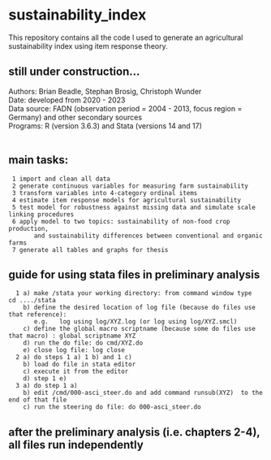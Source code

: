 # sustainability_index
This repository contains all the code I used to generate an agricultural sustainability index using item response theory.

## still under construction...

Authors: Brian Beadle, Stephan Brosig, Christoph Wunder <br>
Date: developed from 2020 - 2023 <br>
Data source: FADN (observation period = 2004 - 2013, focus region = Germany) and other secondary sources <br>
Programs: R (version 3.6.3) and Stata (versions 14 and 17) <br>
<br>
## main tasks: 
     1 import and clean all data
     2 generate continuous variables for measuring farm sustainability
     3 transform variables into 4-category ordinal items
     4 estimate item response models for agricultural sustainability
     5 test model for robustness against missing data and simulate scale linking procedures
     6 apply model to two topics: sustainability of non-food crop production, 
           and sustainability differences between conventional and organic farms
     7 generate all tables and graphs for thesis

## guide for using stata files in preliminary analysis
      1 a) make /stata your working directory: from command window type   cd ..../stata
        b) define the desired location of log file (because do files use that reference):  
           e.g.   log using log/XYZ.log (or log using log/XYZ.smcl)
        c) define the global macro scriptname (because some do files use that macro) : global scriptname XYZ
        d) run the do file: do cmd/XYZ.do
        e) close log file: log close
      2 a) do steps 1 a) 1 b) and 1 c)
        b) load do file in stata editor
        c) execute it from the editor
        d) step 1 e)
      3 a) do step 1 a)
        b) edit /cmd/000-asci_steer.do and add command runsub(XYZ)  to the end of that file 
        c) run the steering do file: do 000-asci_steer.do

## after the preliminary analysis (i.e. chapters 2-4), all files run independently
